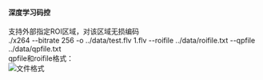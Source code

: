 #### 深度学习码控
支持外部指定ROI区域，对该区域无损编码  
    ./x264 --bitrate 256 -o ../data/test.flv 1.flv --roifile ../data/roifile.txt  --qpfile ../data/qpfile.txt    
qpfile和roifile格式：    
![文件格式](https://github.com/tszssong/x264/blob/rc4dl/doc/qpfile%E6%A0%BC%E5%BC%8F.png)
